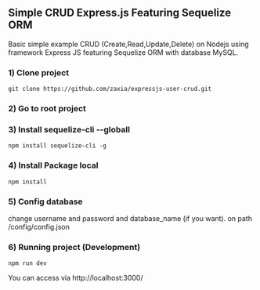 ## Simple CRUD Express.js Featuring Sequelize ORM
Basic simple example CRUD (Create,Read,Update,Delete) on Nodejs using framework Express JS featuring Sequelize ORM with database MySQL.

### 1) Clone project
`git clone https://github.com/zaxia/expressjs-user-crud.git`

### 2) Go to root project

### 3) Install sequelize-cli --globall 
`npm install sequelize-cli -g`

### 4) Install Package local
`npm install`

### 5) Config database
change username and password and database_name (if you want). on path /config/config.json

### 6) Running project (Development)
`npm run dev`

You can access via http://localhost:3000/


